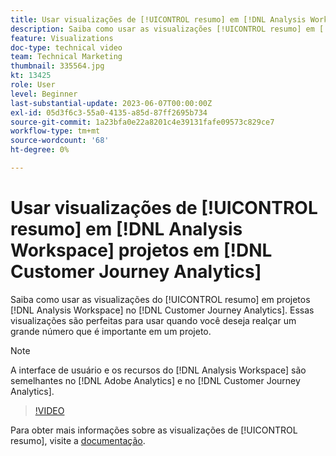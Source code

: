```yaml
---
title: Usar visualizações de [!UICONTROL resumo] em [!DNL Analysis Workspace] projetos
description: Saiba como usar as visualizações [!UICONTROL resumo] em [!DNL Analysis Workspace] projetos do [!DNL Customer Journey Analytics].
feature: Visualizations
doc-type: technical video
team: Technical Marketing
thumbnail: 335564.jpg
kt: 13425
role: User
level: Beginner
last-substantial-update: 2023-06-07T00:00:00Z
exl-id: 05d3f6c3-55a0-4135-a85d-87ff2695b734
source-git-commit: 1a23bfa0e22a8201c4e39131fafe09573c829ce7
workflow-type: tm+mt
source-wordcount: '68'
ht-degree: 0%

---
```


# Usar visualizações de [!UICONTROL resumo] em [!DNL Analysis Workspace] projetos em [!DNL Customer Journey Analytics]

Saiba como usar as visualizações do [!UICONTROL resumo] em projetos [!DNL Analysis Workspace] no [!DNL Customer Journey Analytics]. Essas visualizações são perfeitas para usar quando você deseja realçar um grande número que é importante em um projeto.

>[!NOTE]
>
>A interface de usuário e os recursos do [!DNL Analysis Workspace] são semelhantes no [!DNL Adobe Analytics] e no [!DNL Customer Journey Analytics].

>[!VIDEO](https://video.tv.adobe.com/v/335564/?quality=12&learn=on)

Para obter mais informações sobre as visualizações de [!UICONTROL resumo], visite a [documentação](https://experienceleague.adobe.com/docs/analytics-platform/using/cja-workspace/visualizations/summary-number-change.html?lang=pt-BR).
